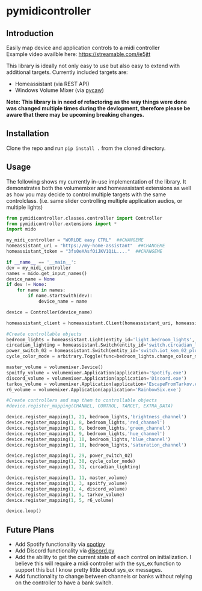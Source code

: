 # pymidicontroller

## Introduction

Easily map device and application controls to a midi controller  
Example video availble here: https://streamable.com/ie5jtt

This library is ideally not only easy to use but also easy to extend with additional targets.
Currently included targets are:  
  * Homeassistant (via REST API)
  * Windows Volume Mixer (via [pycaw](https://github.com/AndreMiras/pycaw))

**Note: This library is in need of refactoring as the way things were done was changed multiple times during the devlopment, therefore please be aware that there may be upcoming breaking changes.**

## Installation
Clone the repo and run ```pip install .``` from the cloned directory.

## Usage
The following shows my currently in-use implementation of the library. It demonstrates both the volumemixer and homeassistant extensions as well as how you may decide to control multiple targets with the same controlclass. (i.e. same slider controlling multiple application audios, or multiple lights)

```python
from pymidicontroller.classes.controller import Controller
from pymidicontroller.extensions import *
import mido

my_midi_controller = "WORLDE easy CTRL"  ##CHANGEME
homeassistant_uri = "https://my-home-assistant"  ##CHANGEME
homeassistant_token = "3fs0eXAsfOiJKV1QiL...."  ##CHANGEME

if __name__ == '__main__':
dev = my_midi_controller
names = mido.get_input_names()
device_name = None
if dev != None:
    for name in names:
        if name.startswith(dev):
            device_name = name

device = Controller(device_name)

homeassistant_client = homeassistant.Client(homeassistant_uri, homeassistant_token)

#Create controllable objects
bedroom_lights = homeassistant.Light(entity_id='light.bedroom_lights', client=homeassistant_client)
circadian_lighting = homeassistant.Switch(entity_id='switch.circadian_lighting_circadian_lighting', client=homeassistant_client)
power_switch_02 = homeassistant.Switch(entity_id='switch.iot_kem_02_plug', client=homeassistant_client)
cycle_color_mode = arbitrary.Toggle(func=bedroom_lights.change_colour_mode)

master_volume = volumemixer.Device()
spoitfy_volume = volumemixer.Application(application='Spotify.exe')
discord_volume = volumemixer.Application(application='Discord.exe')
tarkov_volume = volumemixer.Application(application='EscapeFromTarkov.exe')
r6_volume = volumemixer.Application(application='RainbowSix.exe')

#Create controllers and map them to controllable objects
#device.register_mapping(CHANNEL, CONTROL, TARGET, EXTRA_DATA)

device.register_mapping(1, 21, bedroom_lights,'brightness_channel')
device.register_mapping(1, 8, bedroom_lights,'red_channel')
device.register_mapping(1, 9, bedroom_lights,'green_channel')
device.register_mapping(1, 9, bedroom_lights,'hue_channel')
device.register_mapping(1, 10, bedroom_lights,'blue_channel')
device.register_mapping(1, 10, bedroom_lights,'saturation_channel')

device.register_mapping(1, 29, power_switch_02)
device.register_mapping(1, 30, cycle_color_mode)
device.register_mapping(1, 31, circadian_lighting)

device.register_mapping(1, 11, master_volume)
device.register_mapping(1, 3, spoitfy_volume)
device.register_mapping(1, 4, discord_volume)
device.register_mapping(1, 5, tarkov_volume)
device.register_mapping(1, 5, r6_volume)

device.loop()
```

## Future Plans
  * Add Spotify functionality via [spotipy](https://github.com/plamere/spotipy)
  * Add Discord functionality via [discord.py](https://github.com/Rapptz/discord.py)
  * Add the ability to get the current state of each control on initialization. I believe this will require a midi controller with the sys_ex function to support this but I know pretty little about sys_ex messages.
  * Add functionality to change between channels or banks without relying on the controller to have a bank switch.